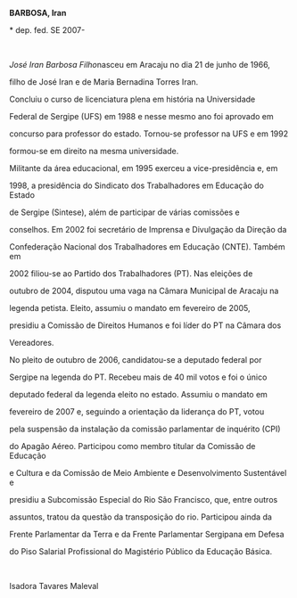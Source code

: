 **BARBOSA, Iran**



\* dep. fed. SE 2007-



 



*José Iran Barbosa Filho*nasceu em Aracaju no dia 21 de junho de 1966,

filho de José Iran e de Maria Bernadina Torres Iran.



Concluiu o curso de licenciatura plena em história na Universidade

Federal de Sergipe (UFS) em 1988 e nesse mesmo ano foi aprovado em

concurso para professor do estado. Tornou-se professor na UFS e em 1992

formou-se em direito na mesma universidade.



Militante da área educacional, em 1995 exerceu a vice-presidência e, em

1998, a presidência do Sindicato dos Trabalhadores em Educação do Estado

de Sergipe (Sintese), além de participar de várias comissões e

conselhos. Em 2002 foi secretário de Imprensa e Divulgação da Direção da

Confederação Nacional dos Trabalhadores em Educação (CNTE). Também em

2002 filiou-se ao Partido dos Trabalhadores (PT). Nas eleições de

outubro de 2004, disputou uma vaga na Câmara Municipal de Aracaju na

legenda petista. Eleito, assumiu o mandato em fevereiro de 2005,

presidiu a Comissão de Direitos Humanos e foi líder do PT na Câmara dos

Vereadores.



No pleito de outubro de 2006, candidatou-se a deputado federal por

Sergipe na legenda do PT. Recebeu mais de 40 mil votos e foi o único

deputado federal da legenda eleito no estado. Assumiu o mandato em

fevereiro de 2007 e, seguindo a orientação da liderança do PT, votou

pela suspensão da instalação da comissão parlamentar de inquérito (CPI)

do Apagão Aéreo. Participou como membro titular da Comissão de Educação

e Cultura e da Comissão de Meio Ambiente e Desenvolvimento Sustentável e

presidiu a Subcomissão Especial do Rio São Francisco, que, entre outros

assuntos, tratou da questão da transposição do rio. Participou ainda da

Frente Parlamentar da Terra e da Frente Parlamentar Sergipana em Defesa

do Piso Salarial Profissional do Magistério Público da Educação Básica.



 



Isadora Tavares Maleval



